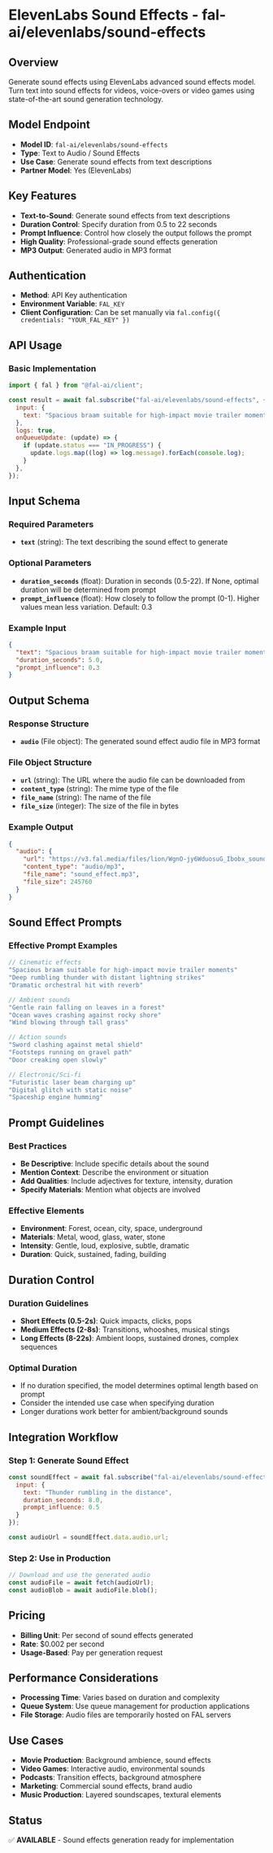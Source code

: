 # ElevenLabs Sound Effects - fal-ai/elevenlabs/sound-effects

## Overview
Generate sound effects using ElevenLabs advanced sound effects model. Turn text into sound effects for videos, voice-overs or video games using state-of-the-art sound generation technology.

## Model Endpoint
- **Model ID**: `fal-ai/elevenlabs/sound-effects`
- **Type**: Text to Audio / Sound Effects
- **Use Case**: Generate sound effects from text descriptions
- **Partner Model**: Yes (ElevenLabs)

## Key Features
- **Text-to-Sound**: Generate sound effects from text descriptions
- **Duration Control**: Specify duration from 0.5 to 22 seconds
- **Prompt Influence**: Control how closely the output follows the prompt
- **High Quality**: Professional-grade sound effects generation
- **MP3 Output**: Generated audio in MP3 format

## Authentication
- **Method**: API Key authentication
- **Environment Variable**: `FAL_KEY`
- **Client Configuration**: Can be set manually via `fal.config({ credentials: "YOUR_FAL_KEY" })`

## API Usage

### Basic Implementation
```javascript
import { fal } from "@fal-ai/client";

const result = await fal.subscribe("fal-ai/elevenlabs/sound-effects", {
  input: {
    text: "Spacious braam suitable for high-impact movie trailer moments"
  },
  logs: true,
  onQueueUpdate: (update) => {
    if (update.status === "IN_PROGRESS") {
      update.logs.map((log) => log.message).forEach(console.log);
    }
  },
});
```

## Input Schema

### Required Parameters
- **`text`** (string): The text describing the sound effect to generate

### Optional Parameters
- **`duration_seconds`** (float): Duration in seconds (0.5-22). If None, optimal duration will be determined from prompt
- **`prompt_influence`** (float): How closely to follow the prompt (0-1). Higher values mean less variation. Default: 0.3

### Example Input
```json
{
  "text": "Spacious braam suitable for high-impact movie trailer moments",
  "duration_seconds": 5.0,
  "prompt_influence": 0.3
}
```

## Output Schema

### Response Structure
- **`audio`** (File object): The generated sound effect audio file in MP3 format

### File Object Structure
- **`url`** (string): The URL where the audio file can be downloaded from
- **`content_type`** (string): The mime type of the file
- **`file_name`** (string): The name of the file
- **`file_size`** (integer): The size of the file in bytes

### Example Output
```json
{
  "audio": {
    "url": "https://v3.fal.media/files/lion/WgnO-jy6WduosuG_Ibobx_sound_effect.mp3",
    "content_type": "audio/mp3",
    "file_name": "sound_effect.mp3",
    "file_size": 245760
  }
}
```

## Sound Effect Prompts

### Effective Prompt Examples
```javascript
// Cinematic effects
"Spacious braam suitable for high-impact movie trailer moments"
"Deep rumbling thunder with distant lightning strikes"
"Dramatic orchestral hit with reverb"

// Ambient sounds
"Gentle rain falling on leaves in a forest"
"Ocean waves crashing against rocky shore"
"Wind blowing through tall grass"

// Action sounds
"Sword clashing against metal shield"
"Footsteps running on gravel path"
"Door creaking open slowly"

// Electronic/Sci-fi
"Futuristic laser beam charging up"
"Digital glitch with static noise"
"Spaceship engine humming"
```

## Prompt Guidelines

### Best Practices
- **Be Descriptive**: Include specific details about the sound
- **Mention Context**: Describe the environment or situation
- **Add Qualities**: Include adjectives for texture, intensity, duration
- **Specify Materials**: Mention what objects are involved

### Effective Elements
- **Environment**: Forest, ocean, city, space, underground
- **Materials**: Metal, wood, glass, water, stone
- **Intensity**: Gentle, loud, explosive, subtle, dramatic
- **Duration**: Quick, sustained, fading, building

## Duration Control

### Duration Guidelines
- **Short Effects (0.5-2s)**: Quick impacts, clicks, pops
- **Medium Effects (2-8s)**: Transitions, whooshes, musical stings
- **Long Effects (8-22s)**: Ambient loops, sustained drones, complex sequences

### Optimal Duration
- If no duration specified, the model determines optimal length based on prompt
- Consider the intended use case when specifying duration
- Longer durations work better for ambient/background sounds

## Integration Workflow

### Step 1: Generate Sound Effect
```javascript
const soundEffect = await fal.subscribe("fal-ai/elevenlabs/sound-effects", {
  input: {
    text: "Thunder rumbling in the distance",
    duration_seconds: 8.0,
    prompt_influence: 0.5
  }
});

const audioUrl = soundEffect.data.audio.url;
```

### Step 2: Use in Production
```javascript
// Download and use the generated audio
const audioFile = await fetch(audioUrl);
const audioBlob = await audioFile.blob();
```

## Pricing
- **Billing Unit**: Per second of sound effects generated
- **Rate**: $0.002 per second
- **Usage-Based**: Pay per generation request

## Performance Considerations
- **Processing Time**: Varies based on duration and complexity
- **Queue System**: Use queue management for production applications
- **File Storage**: Audio files are temporarily hosted on FAL servers

## Use Cases
- **Movie Production**: Background ambience, sound effects
- **Video Games**: Interactive audio, environmental sounds
- **Podcasts**: Transition effects, background atmosphere
- **Marketing**: Commercial sound effects, brand audio
- **Music Production**: Layered soundscapes, textural elements

## Status
✅ **AVAILABLE** - Sound effects generation ready for implementation
